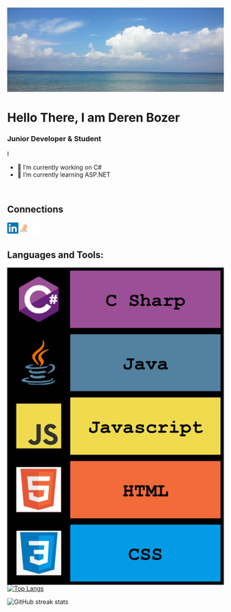 
![Junior Developer](https://raw.githubusercontent.com/DerenB/DerenB/main/Banner_Picture.jpg)

# Hello There, I am Deren Bozer
### Junior Developer & Student

I 

- 🔭 I’m currently working on C# 
- 🌱 I’m currently learning ASP.NET 
<br>

## Connections
<a href="https://www.linkedin.com/in/deren-bozer/" target="_blank"><img align="left" alt="LinkedIn" width="26px" height="26px" src="https://raw.githubusercontent.com/DerenB/DerenB/main/Icons/linkedin.png" /></a>
<a href="https://stackoverflow.com/users/11200351/deren-bozer" target="_blank"><img align="left" alt="StackOverFlow" width="26px" height="26px" src="https://raw.githubusercontent.com/DerenB/DerenB/main/Icons/stack.png" /></a>
<a href="https://codepen.io/dbozer" target="_blank"><img align="left" alt="CodePen" width="26px" height="26px" src="https://raw.githubusercontent.com/DerenB/DerenB/main/Icons/codepen.png" /></a>
<br>
<br>

## Languages and Tools: 
<img align="left" alt="C#" src="https://raw.githubusercontent.com/DerenB/DerenB/main/Icons/csharpbanner.png" />
<img align="left" alt="C#" src="https://raw.githubusercontent.com/DerenB/DerenB/main/Icons/javabanner.png" />
<img align="left" alt="C#" src="https://raw.githubusercontent.com/DerenB/DerenB/main/Icons/javascriptbanner.png" />
<img align="left" alt="C#" src="https://raw.githubusercontent.com/DerenB/DerenB/main/Icons/htmlbanner.png" />
<img align="left" alt="C#" src="https://raw.githubusercontent.com/DerenB/DerenB/main/Icons/cssbanner.png" />
<br>
<br>

##

[![Top Langs](https://github-readme-stats.vercel.app/api/top-langs/?username=DerenB)](https://github.com/anuraghazra/github-readme-stats)

![GitHub streak stats](https://github-readme-streak-stats.herokuapp.com/?user=DerenB)  

